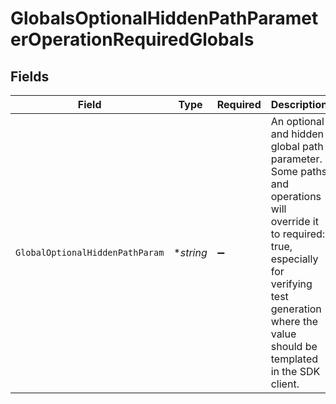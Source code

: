 # GlobalsOptionalHiddenPathParameterOperationRequiredGlobals


## Fields

| Field                                                                                                                                                                                                        | Type                                                                                                                                                                                                         | Required                                                                                                                                                                                                     | Description                                                                                                                                                                                                  |
| ------------------------------------------------------------------------------------------------------------------------------------------------------------------------------------------------------------ | ------------------------------------------------------------------------------------------------------------------------------------------------------------------------------------------------------------ | ------------------------------------------------------------------------------------------------------------------------------------------------------------------------------------------------------------ | ------------------------------------------------------------------------------------------------------------------------------------------------------------------------------------------------------------ |
| `GlobalOptionalHiddenPathParam`                                                                                                                                                                              | **string*                                                                                                                                                                                                    | :heavy_minus_sign:                                                                                                                                                                                           | An optional and hidden global path parameter. Some paths and operations<br/>will override it to required: true, especially for verifying test<br/>generation where the value should be templated in the SDK client.<br/> |
